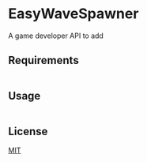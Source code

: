 # EasyWaveSpawner
A game developer API to add 

## Requirements
```bash

```


## Usage

```python

```

## License
[MIT](/LICENSE)

